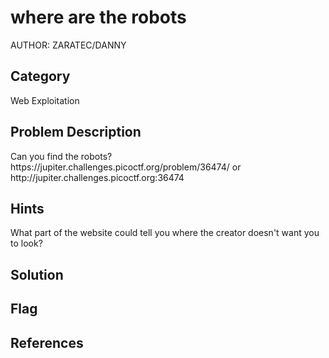 <h1>where are the robots</h1>
AUTHOR: ZARATEC/DANNY

<h2>Category</h2>
Web Exploitation

<h2>Problem Description</h2>
Can you find the robots?<br>
https://jupiter.challenges.picoctf.org/problem/36474/ or http://jupiter.challenges.picoctf.org:36474

<h2>Hints</h2>
What part of the website could tell you where the creator doesn't want you to look?

<h2>Solution</h2>

<h2>Flag</h2>

<h2>References</h2>
